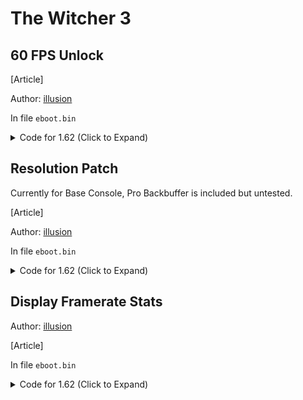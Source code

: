 # The Witcher 3

## 60 FPS Unlock

[Article]

Author: [illusion](https://github.com/illusion0001)

In file `eboot.bin`

<details>
<summary>Code for 1.62 (Click to Expand)</summary>

```
B9 80 07 00 00 41 B8 38 04 00 00

B9 00 05 00 00 41 B8 D0 02 00 00
```

</details>

## Resolution Patch

Currently for Base Console, Pro Backbuffer is included but untested.

[Article]

Author: [illusion](https://github.com/illusion0001)

In file `eboot.bin`

<details>
<summary>Code for 1.62 (Click to Expand)</summary>

```
# Base
# targeting 1280x720
B9 80 07 00 00 41 B8 38 04 00 00

B9 00 05 00 00 41 B8 D0 02 00 00

# Neo
B9 80 07 00 00 41 B8 70 08 00 00

# targeting ??x??
```

</details>

## Display Framerate Stats

Author: [illusion](https://github.com/illusion0001)

[Article]

In file `eboot.bin`

<details>
<summary>Code for 1.62 (Click to Expand)</summary>

```
49 89 DC 0F 84 33 01 00 00 C4 C1 7A 10

49 89 DC 0F 85 33 01 00 00 C4 C1 7A 10
```

</details>